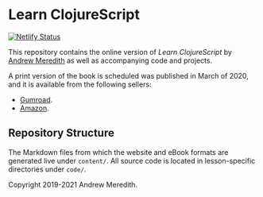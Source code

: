 # Learn ClojureScript

[![Netlify Status](https://api.netlify.com/api/v1/badges/9ae05350-5a11-4e5c-99e8-d5281a561b8e/deploy-status)](https://app.netlify.com/sites/brave-khorana-d82463/deploys)

This repository contains the online version of _Learn ClojureScript_ by [Andrew Meredith](https://kendru.github.io) as well as accompanying code and projects.

A print version of the book is scheduled was published in March of 2020, and it is available from the following sellers:

- [Gumroad](https://gum.co/learn-cljs).
- [Amazon](https://www.amazon.com/Learn-ClojureScript-Andrew-Stephen-Meredith/dp/1736717200).

## Repository Structure

The Markdown files from which the website and eBook formats are generated live under `content/`. All source code is located in lesson-specific directories under `code/`.


Copyright 2019-2021 Andrew Meredith.
